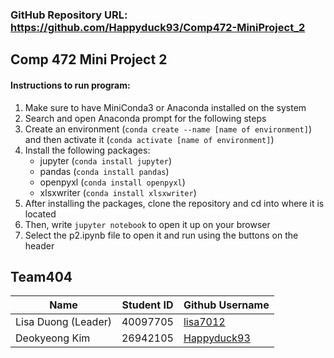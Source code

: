 ### GitHub Repository URL: https://github.com/Happyduck93/Comp472-MiniProject_2

## Comp 472 Mini Project 2
#### Instructions to run program:
1. Make sure to have MiniConda3 or Anaconda installed on the system
2. Search and open Anaconda prompt for the following steps
3. Create an environment (`conda create --name [name of environment]`) and then activate it (`conda activate [name of environment]`)
4. Install the following packages: 
   - jupyter (`conda install jupyter`)
   - pandas (`conda install pandas`)
   - openpyxl (`conda install openpyxl`)
   - xlsxwriter (`conda install xlsxwriter`)
5. After installing the packages, clone the repository and cd into where it is located
6. Then, write `jupyter notebook` to open it up on your browser
7. Select the p2.ipynb file to open it and run using the buttons on the header

## Team404
| Name | Student ID | Github Username |
|---|---|---|
| Lisa Duong (Leader) | 40097705 | [lisa7012](https://github.com/lisa7012) |
| Deokyeong Kim | 26942105 | [Happyduck93](https://github.com/Happyduck93) |
